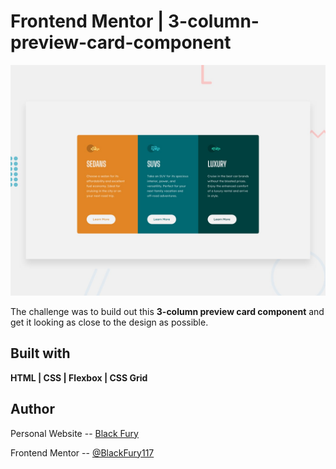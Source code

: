 # Frontend Mentor | 3-column-preview-card-component

![Design preview for the 3-column preview card component coding challenge](./design/desktop-preview.jpg)

The challenge was to build out this **3-column preview card component** and get it looking as close to the design as possible. <br>

## Built with

**HTML | CSS | Flexbox | CSS Grid**

## Author

Personal Website -- <a href="https://blackfury117.github.io/">Black Fury</a> <br>

Frontend Mentor -- <a href="https://www.frontendmentor.io/profile/BlackFury117">@BlackFury117</a>